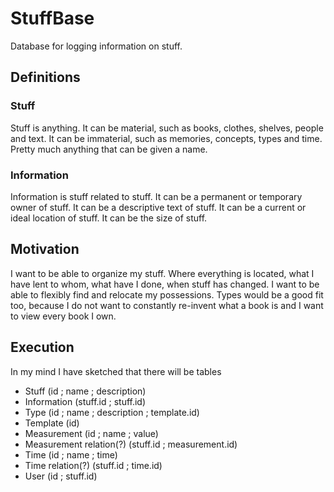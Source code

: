 # StuffBase
Database for logging information on stuff. 

## Definitions

### Stuff
Stuff is anything.
It can be material, such as books, clothes, shelves, people and text.
It can be immaterial, such as memories, concepts, types and time.
Pretty much anything that can be given a name.

### Information
Information is stuff related to stuff.
It can be a permanent or temporary owner of stuff.
It can be a descriptive text of stuff.
It can be a current or ideal location of stuff.
It can be the size of stuff.

## Motivation
I want to be able to organize my stuff.
Where everything is located, what I have lent to whom, what have I done, when stuff has changed.
I want to be able to flexibly find and relocate my possessions.
Types would be a good fit too, because I do not want to constantly re-invent what a book is and I want to view every book I own.

## Execution
In my mind I have sketched that there will be tables
- Stuff (id ; name ; description)
- Information (stuff.id ; stuff.id)
- Type (id ; name ; description ; template.id)
- Template (id)
- Measurement (id ; name ; value)
- Measurement relation(?) (stuff.id ; measurement.id)
- Time (id ; name ; time)
- Time relation(?) (stuff.id ; time.id)
- User (id ; stuff.id)
